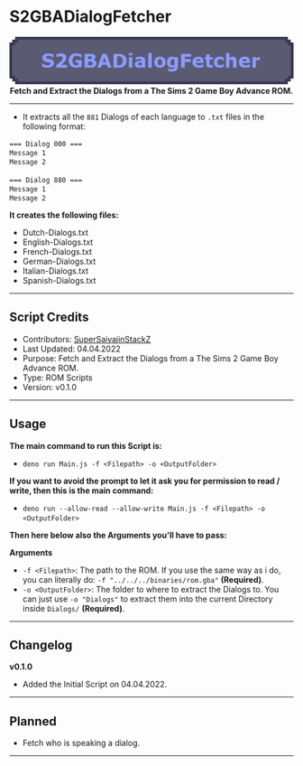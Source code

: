 # S2GBADialogFetcher

<p align="center">
	<img src="https://github.com/SuperSaiyajinStackZ/S2GBATestStuff/blob/main/resources/s2gbadialogfetcher.png" alt="Box Image"><br>
	<b>Fetch and Extract the Dialogs from a The Sims 2 Game Boy Advance ROM.</b><br>
</p><hr>

- It extracts all the `881` Dialogs of each language to `.txt` files in the following format:
```
=== Dialog 000 ===
Message 1
Message 2

=== Dialog 880 ===
Message 1
Message 2
```

**It creates the following files:**
- Dutch-Dialogs.txt
- English-Dialogs.txt
- French-Dialogs.txt
- German-Dialogs.txt
- Italian-Dialogs.txt
- Spanish-Dialogs.txt
<hr>

## Script Credits
- Contributors: [SuperSaiyajinStackZ](https://github.com/SuperSaiyajinStackZ)
- Last Updated: 04.04.2022
- Purpose: Fetch and Extract the Dialogs from a The Sims 2 Game Boy Advance ROM.
- Type: ROM Scripts
- Version: v0.1.0
<hr>

## Usage
**The main command to run this Script is:**
- `deno run Main.js -f <Filepath> -o <OutputFolder>`

**If you want to avoid the prompt to let it ask you for permission to read / write, then this is the main command:**
- `deno run --allow-read --allow-write Main.js -f <Filepath> -o <OutputFolder>`

**Then here below also the Arguments you'll have to pass:**

**Arguments**
- `-f <Filepath>`: The path to the ROM. If you use the same way as i do, you can literally do: `-f "../../../binaries/rom.gba"` **(Required)**.
- `-o <OutputFolder>`: The folder to where to extract the Dialogs to. You can just use `-o "Dialogs"` to extract them into the current Directory inside `Dialogs/` **(Required)**.
<hr>

## Changelog
**v0.1.0**
- Added the Initial Script on 04.04.2022.
<hr>

## Planned
- Fetch who is speaking a dialog.
<hr>